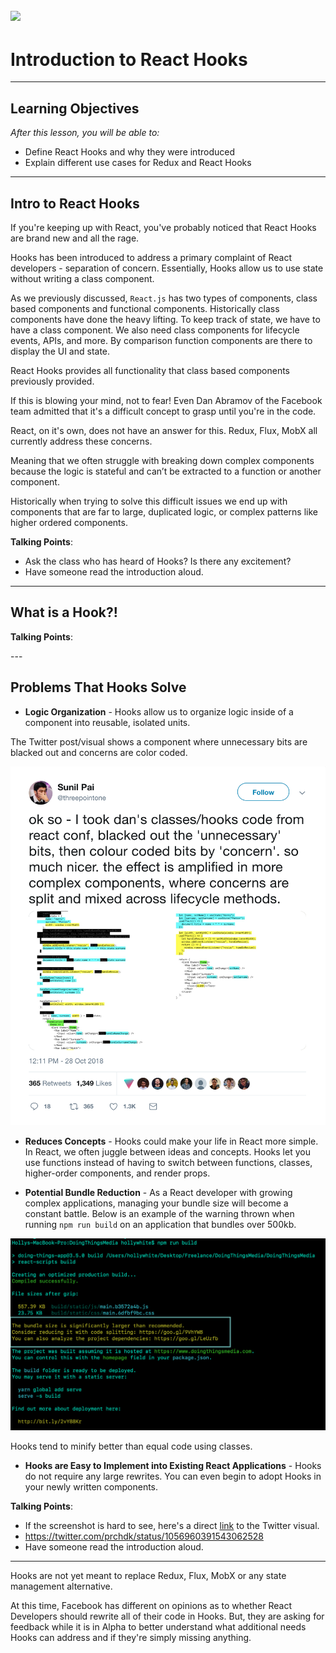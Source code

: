 ## ![](https://s3.amazonaws.com/python-ga/images/GA_Cog_Medium_White_RGB.png)
<h1>Introduction to React Hooks</h1>

---

## Learning Objectives

*After this lesson, you will be able to:*

* Define React Hooks and why they were introduced
* Explain different use cases for Redux and React Hooks

---

## Intro to React Hooks

If you're keeping up with React, you've probably noticed that React Hooks are brand new and all the rage.

Hooks has been introduced to address a primary complaint of React developers - separation of concern. Essentially, Hooks allow us to use state without writing a class component.

As we previously discussed, `React.js` has two types of components, class based components and functional components. Historically class components have done the heavy lifting. To keep track of state, we have to have a class component. We also need class components for lifecycle events, APIs, and more. By comparison function components are there to display the UI and state.

React Hooks provides all functionality that class based components previously provided.

If this is blowing your mind, not to fear! Even Dan Abramov of the Facebook team admitted that it's a difficult concept to grasp until you're in the code.

<!-- Model - Data
View - What the User Sees
Controller - Responds to an event -->

React, on it's own, does not have an answer for this. Redux, Flux, MobX all currently address these concerns.

Meaning that we often struggle with breaking down complex components because the logic is stateful and can’t be extracted to a function or another component.

Historically when trying to solve this difficult issues we end up with components that are far to large, duplicated logic, or complex patterns like higher ordered components.


<aside class="notes">

**Talking Points**:

* Ask the class who has heard of Hooks? Is there any excitement?
* Have someone read the introduction aloud.



</aside>

---

## What is a Hook?!

<aside class="notes">

**Talking Points**:

</aside>
---

## Problems That Hooks Solve

* **Logic Organization** - Hooks allow us to organize logic inside of a component into reusable, isolated units.

The Twitter post/visual shows a component where unnecessary bits are blacked out and concerns are color coded.

![logo](assets/Hooks-Twitter-Example.png)

* **Reduces Concepts** - Hooks could make your life in React more simple. In React, we often juggle between ideas and concepts. Hooks let you use functions instead of having to switch between functions, classes, higher-order components, and render props.

* **Potential Bundle Reduction** - As a React developer with growing complex applications, managing your bundle size will become a constant battle. Below is an example of the warning thrown when running `npm run build` on an application that bundles over 500kb.

![logo](assets/large-bundle.png)

Hooks tend to minify better than equal code using classes.

* **Hooks are Easy to Implement into Existing React Applications** - Hooks do not require any large rewrites. You can even begin to adopt Hooks in your newly written components.

<aside class="notes">

**Talking Points**:

  * If the screenshot is hard to see, here's a direct [link](https://twitter.com/threepointone/status/1056594421079261185/photo/1) to the Twitter visual.
* https://twitter.com/prchdk/status/1056960391543062528
* Have someone read the introduction aloud.



</aside>

---

Hooks are not yet meant to replace Redux, Flux, MobX or any state management alternative.

At this time, Facebook has different on opinions as to whether React Developers should rewrite all of their code in Hooks. But, they are asking for feedback while it is in Alpha to better understand what additional needs Hooks can address and if they're simply missing anything. 
